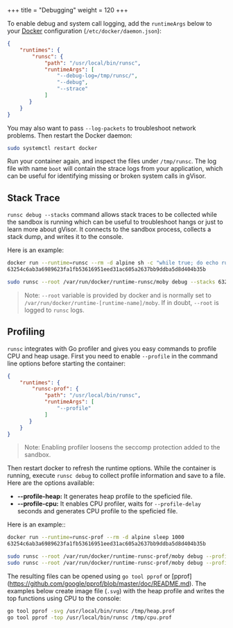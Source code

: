 +++
title = "Debugging"
weight = 120
+++

To enable debug and system call logging, add the `runtimeArgs` below to your
[Docker](../docker/) configuration (`/etc/docker/daemon.json`):

```json
{
    "runtimes": {
        "runsc": {
            "path": "/usr/local/bin/runsc",
            "runtimeArgs": [
                "--debug-log=/tmp/runsc/",
                "--debug",
                "--strace"
            ]
       }
    }
}
```

You may also want to pass `--log-packets` to troubleshoot network problems. Then
restart the Docker daemon:

```bash
sudo systemctl restart docker
```

Run your container again, and inspect the files under `/tmp/runsc`. The log file
with name `boot` will contain the strace logs from your application, which can
be useful for identifying missing or broken system calls in gVisor.

## Stack Trace

`runsc debug --stacks` command allows stack traces to be collected while the 
sandbox is running which can be useful to troubleshoot hangs or just to learn 
more about gVisor. It connects to the sandbox process, collects a stack dump,
and writes it to the console.

Here is an example:

```bash
docker run --runtime=runsc --rm -d alpine sh -c "while true; do echo running; sleep .1; done"
63254c6ab3a6989623fa1fb53616951eed31ac605a2637bb9ddba5d8d404b35b

sudo runsc --root /var/run/docker/runtime-runsc/moby debug --stacks 63254c6ab3a6989623fa1fb53616951eed31ac605a2637bb9ddba5d8d404b35b
```

> Note: `--root` variable is provided by docker and is normally set to 
> `/var/run/docker/runtime-[runtime-name]/moby`. If in doubt, `--root` is logged to
> `runsc` logs.


## Profiling

`runsc` integrates with Go profiler and gives you easy commands to profile CPU
and heap usage. First you need to enable `--profile` in the command line options
before starting the container:

```json
{
    "runtimes": {
        "runsc-prof": {
            "path": "/usr/local/bin/runsc",
            "runtimeArgs": [
                "--profile"
            ]
       }
    }
}
```

> Note: Enabling profiler loosens the seccomp protection added to the sandbox.

Then restart docker to refresh the runtime options. While the container is running,
execute `runsc debug` to collect profile information and save to a file. Here are
the options available:

 * **--profile-heap:** It generates heap profile to the speficied file.
 * **--profile-cpu:** It enables CPU profiler, waits for `--profile-delay` seconds 
   and generates CPU profile to the speficied file.

Here is an example::

```bash
docker run --runtime=runsc-prof --rm -d alpine sleep 1000
63254c6ab3a6989623fa1fb53616951eed31ac605a2637bb9ddba5d8d404b35b

sudo runsc --root /var/run/docker/runtime-runsc-prof/moby debug --profile-heap=/tmp/heap.prof 63254c6ab3a6989623fa1fb53616951eed31ac605a2637bb9ddba5d8d404b35b
sudo runsc --root /var/run/docker/runtime-runsc-prof/moby debug --profile-cpu=/tmp/cpu.prof --profile-delay=30 63254c6ab3a6989623fa1fb53616951eed31ac605a2637bb9ddba5d8d404b35b
```

The resulting files can be opened using `go tool pprof` or [pprof]
(https://github.com/google/pprof/blob/master/doc/README.md). The examples below
create image file (`.svg`) with the heap profile and writes the top functions
using CPU to the console:

```bash
go tool pprof -svg /usr/local/bin/runsc /tmp/heap.prof
go tool pprof -top /usr/local/bin/runsc /tmp/cpu.prof
```
